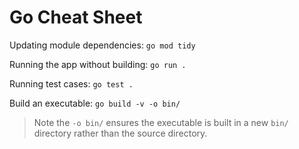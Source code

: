 # Go Cheat Sheet
Updating module dependencies: `go mod tidy`

Running the app without building: `go run .`

Running test cases: `go test .`

Build an executable: `go build -v -o bin/`
> Note the `-o bin/` ensures the executable is built in a new `bin/` directory rather than the source directory.
